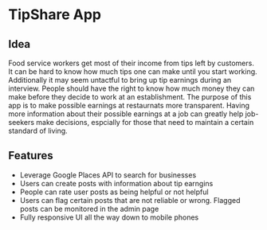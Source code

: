# TipShare App

## Idea

Food service workers get most of their income from tips left by customers. It can be hard to know how much tips one can make until you start working. Additionally it may seem untactful to bring up tip earnings during an interview. People should have the right to know how much money they can make before they decide to work at an establishment. The purpose of this app is to make possible earnings at restaurnats more transparent. Having more information about their possible earnings at a job can greatly help job-seekers make decisions, espcially for those that need to maintain a certain standard of living.

## Features

- Leverage Google Places API to search for businesses
- Users can create posts with information about tip earngins
- People can rate user posts as being helpful or not helpful
- Users can flag certain posts that are not reliable or wrong. Flagged posts can be monitored in the admin page
- Fully responsive UI all the way down to mobile phones
